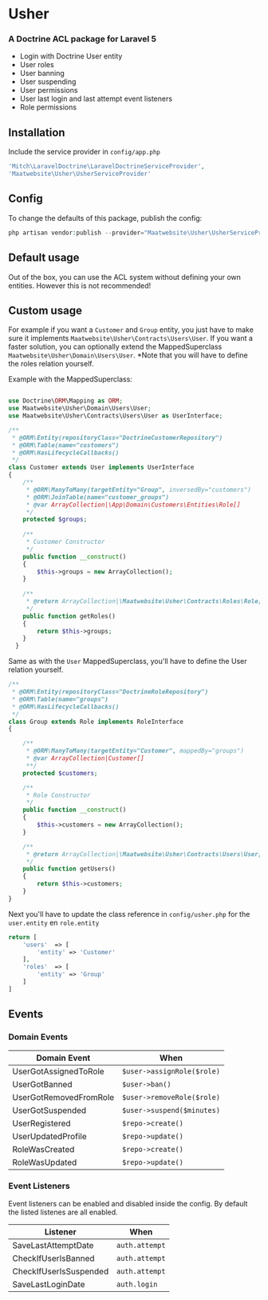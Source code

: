# Usher
### A Doctrine ACL package for Laravel 5

* Login with Doctrine User entity
* User roles
* User banning
* User suspending
* User permissions
* User last login and last attempt event listeners
* Role permissions

## Installation

Include the service provider in `config/app.php`
```php
'Mitch\LaravelDoctrine\LaravelDoctrineServiceProvider',
'Maatwebsite\Usher\UsherServiceProvider'
```

## Config

To change the defaults of this package, publish the config:
```php
php artisan vendor:publish --provider="Maatwebsite\Usher\UsherServiceProvider"
```

## Default usage

Out of the box, you can use the ACL system without defining your own entities. However this is not recommended!

## Custom usage

For example if you want a `Customer` and `Group` entity, you just have to make sure it implements `Maatwebsite\Usher\Contracts\Users\User`. If you want a faster solution, you can optionally extend the MappedSuperclass `Maatwebsite\Usher\Domain\Users\User`. 
*Note that you will have to define the roles relation yourself.

Example with the MappedSuperclass:

```php

use Doctrine\ORM\Mapping as ORM;
use Maatwebsite\Usher\Domain\Users\User;
use Maatwebsite\Usher\Contracts\Users\User as UserInterface;

/**
 * @ORM\Entity(repositoryClass="DoctrineCustomerRepository")
 * @ORM\Table(name="customers")
 * @ORM\HasLifecycleCallbacks()
 */
class Customer extends User implements UserInterface
{
    /**
     * @ORM\ManyToMany(targetEntity="Group", inversedBy="customers")
     * @ORM\JoinTable(name="customer_groups")
     * @var ArrayCollection|\App\Domain\Customers\Entities\Role[]
     */
    protected $groups;
    
    /**
     * Customer Constructor
     */
    public function __construct()
    {
        $this->groups = new ArrayCollection();
    }
    
    /**
     * @return ArrayCollection|\Maatwebsite\Usher\Contracts\Roles\Role[]
     */
    public function getRoles()
    {
        return $this->groups;
    }
  }
```

Same as with the `User` MappedSuperclass, you'll have to define the User relation yourself.

```php
/**
 * @ORM\Entity(repositoryClass="DoctrineRoleRepository")
 * @ORM\Table(name="groups")
 * @ORM\HasLifecycleCallbacks()
 */
class Group extends Role implements RoleInterface
{

    /**
     * @ORM\ManyToMany(targetEntity="Customer", mappedBy="groups")
     * @var ArrayCollection|Customer[]
     **/
    protected $customers;

    /**
     * Role Constructor
     */
    public function __construct()
    {
        $this->customers = new ArrayCollection();
    }

    /**
     * @return ArrayCollection|\Maatwebsite\Usher\Contracts\Users\User[]
     */
    public function getUsers()
    {
        return $this->customers;
    }
}
```

Next you'll have to update the class reference in `config/usher.php` for the `user.entity` en `role.entity`

```php
return [
    'users'  => [
        'entity' => 'Customer'
    ],
    'roles'  => [
        'entity' => 'Group'
    ]
]
```

## Events

### Domain Events

Domain Event | When
------------- | -------------
UserGotAssignedToRole  | `$user->assignRole($role)`
UserGotBanned  |  `$user->ban()`
UserGotRemovedFromRole | `$user->removeRole($role)`
UserGotSuspended | `$user->suspend($minutes)`
UserRegistered | `$repo->create()`
UserUpdatedProfile | `$repo->update()`
RoleWasCreated | `$repo->create()`
RoleWasUpdated | `$repo->update()`

### Event Listeners

Event listeners can be enabled and disabled inside the config. By default the listed listenes are all enabled.

Listener | When
------------- | -------------
SaveLastAttemptDate | `auth.attempt`
CheckIfUserIsBanned | `auth.attempt`
CheckIfUserIsSuspended  | `auth.attempt`
SaveLastLoginDate | `auth.login`
